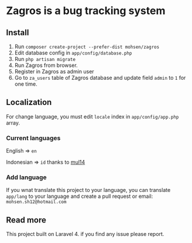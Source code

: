 # Zagros is a bug tracking system

## Install
1. Run ```composer create-project --prefer-dist mohsen/zagros```
2. Edit database config in ```app/config/database.php```
3. Run ```php artisan migrate```
4. Run Zagros from browser.
5. Register in Zagros as admin user
6. Go to ```za_users``` table of Zagros database and update field ```admin``` to ```1``` for one time.

## Localization
For change language, you must edit ```locale``` index in ```app/config/app.php``` array.

### Current languages
English    => ```en```

Indonesian => ```id``` thanks to [mul14](https://github.com/mul14)

### Add language
If you wnat translate this project to your language, you can translate ```app/lang``` to your language and create a pull request or email: ```mohsen.sh12@hotmail.com```

## Read more
This project built on Laravel 4. if you find any issue please report.
